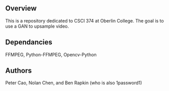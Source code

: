 ## Overview

This is a repository dedicated to CSCI 374 at Oberlin College. The goal is to use a GAN to upsample video.

## Dependancies
FFMPEG, Python-FFMPEG, Opencv-Python

## Authors
Peter Cao, Nolan Chen, and Ben Rapkin (who is also 1password1)
